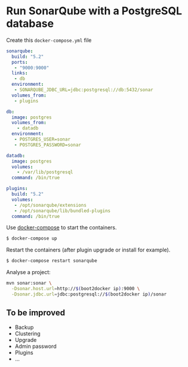 # Run SonarQube with a PostgreSQL database

Create this `docker-compose.yml` file

```yaml
sonarqube:
  build: "5.2"
  ports:
   - "9000:9000"
  links:
   - db
  environment:
   - SONARQUBE_JDBC_URL=jdbc:postgresql://db:5432/sonar
  volumes_from:
   - plugins

db:
  image: postgres
  volumes_from:
    - datadb
  environment:
   - POSTGRES_USER=sonar
   - POSTGRES_PASSWORD=sonar

datadb:
  image: postgres
  volumes:
    - /var/lib/postgresql
  command: /bin/true

plugins:
  build: "5.2"
  volumes:
   - /opt/sonarqube/extensions
   - /opt/sonarqube/lib/bundled-plugins
  command: /bin/true
```

Use [docker-compose](https://github.com/docker/compose) to start the containers.

```bash
$ docker-compose up
```

Restart the containers (after plugin upgrade or install for example).

```bash
$ docker-compose restart sonarqube
```

Analyse a project:

```bash
mvn sonar:sonar \
  -Dsonar.host.url=http://$(boot2docker ip):9000 \
  -Dsonar.jdbc.url=jdbc:postgresql://$(boot2docker ip)/sonar
```

## To be improved

 + Backup
 + Clustering
 + Upgrade
 + Admin password
 + Plugins
 + ...
